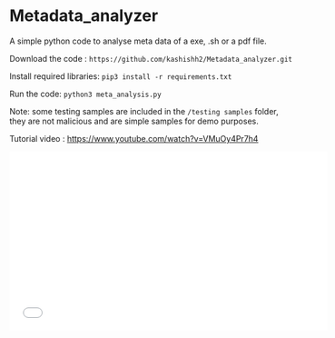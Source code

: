 # Metadata_analyzer
A simple python code to analyse meta data of a exe, .sh or a pdf file. 

Download the code : `https://github.com/kashishh2/Metadata_analyzer.git`

Install required libraries: `pip3 install -r requirements.txt`

Run the code: `python3 meta_analysis.py`

Note: some testing samples are included in the `/testing samples` folder, they are not malicious and are simple samples for demo purposes.

Tutorial video : https://www.youtube.com/watch?v=VMuOy4Pr7h4

 <iframe width="560" height="315"
src="[https://www.youtube.com/embed/MUQfKFzIOeU](https://www.youtube.com/watch?v=VMuOy4Pr7h4)" 
frameborder="0" 
allow="accelerometer; autoplay; encrypted-media; gyroscope; picture-in-picture" 
allowfullscreen></iframe>

